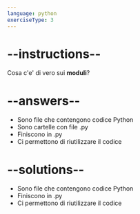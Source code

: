 ```yaml
---
language: python
exerciseType: 3
---
```


# --instructions--

Cosa c'e' di vero sui __moduli__?

# --answers--

- Sono file che contengono codice Python
- Sono cartelle con file .py
- Finiscono in .py
- Ci permettono di riutilizzare il codice

# --solutions--

- Sono file che contengono codice Python
- Finiscono in .py
- Ci permettono di riutilizzare il codice

